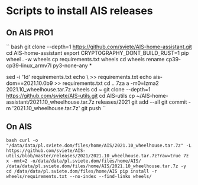 # Scripts to install AIS releases


## On AIS PRO1

`` bash
git clone --depth=1 https://github.com/sviete/AIS-home-assistant.git
cd AIS-home-assistant
export CRYPTOGRAPHY_DONT_BUILD_RUST=1
pip wheel . -w wheels
cp requirements.txt wheels
cd wheels
rename cp39-cp39-linux_armv7l py3-none-any *

sed -i '1d' requirements.txt
echo \ >> requirements.txt
echo ais-dom==2021.10.0b9 >> requirements.txt
cd ..
7za a -m0=lzma2 2021.10_wheelhouse.tar.7z wheels
cd ~
git clone --depth=1 https://github.com/sviete/AIS-utils.git
cd AIS-utils
cp ~/AIS-home-assistant/2021.10_wheelhouse.tar.7z releases/2021
git add --all
git commit -m '2021.10_wheelhouse.tar.7z'
git push
``


## On AIS

`` bash
curl -o "/data/data/pl.sviete.dom/files/home/AIS/2021.10_wheelhouse.tar.7z" -L  https://github.com/sviete/AIS-utils/blob/master/releases/2021/2021.10_wheelhouse.tar.7z?raw=true
7z x -mmt=2 -o/data/data/pl.sviete.dom/files/home/AIS/ /data/data/pl.sviete.dom/files/home/AIS/2021.10_wheelhouse.tar.7z -y
cd /data/data/pl.sviete.dom/files/home/AIS
pip install -r wheels/requirements.txt --no-index --find-links wheels/
``
